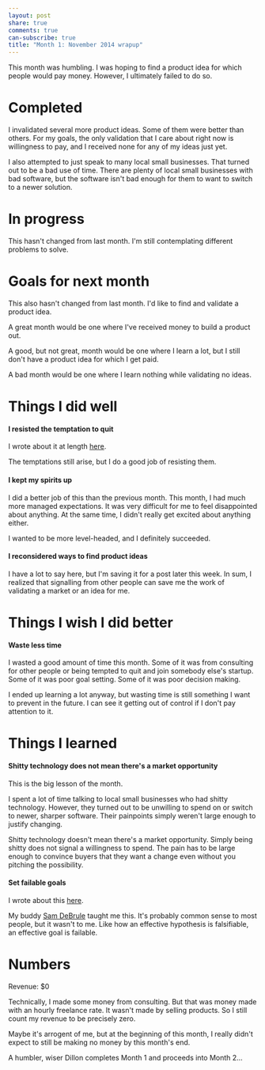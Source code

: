 ```yaml
---
layout: post
share: true
comments: true
can-subscribe: true
title: "Month 1: November 2014 wrapup"
---
```


This month was humbling.  I was hoping to find a product idea for which people would pay money.  However, I ultimately failed to do so.

# Completed

I invalidated several more product ideas.  Some of them were better than others.  For my goals, the only validation that I care about right now is willingness to pay, and I received none for any of my ideas just yet.

I also attempted to just speak to many local small businesses.  That turned out to be a bad use of time.  There are plenty of local small businesses with bad software, but the software isn't bad enough for them to want to switch to a newer solution.

# In progress

This hasn't changed from last month.  I'm still contemplating different problems to solve.

# Goals for next month

This also hasn't changed from last month.  I'd like to find and validate a product idea.

A great month would be one where I've received money to build a product out.

A good, but not great, month would be one where I learn a lot, but I still don't have a product idea for which I get paid.

A bad month would be one where I learn nothing while validating no ideas.

# Things I did well

#### I resisted the temptation to quit

I wrote about it at length <a href="http://www.dillonforrest.com/startup/temptations-to-quit/" target="_blank">here</a>.

The temptations still arise, but I do a good job of resisting them.

#### I kept my spirits up

I did a better job of this than the previous month.  This month, I had much more managed expectations.  It was very difficult for me to feel disappointed about anything.  At the same time, I didn't really get excited about anything either.

I wanted to be more level-headed, and I definitely succeeded.

#### I reconsidered ways to find product ideas

I have a lot to say here, but I'm saving it for a post later this week.  In sum, I realized that signalling from other people can save me the work of validating a market or an idea for me.

# Things I wish I did better

#### Waste less time

I wasted a good amount of time this month.  Some of it was from consulting for other people or being tempted to quit and join somebody else's startup.  Some of it was poor goal setting.  Some of it was poor decision making.

I ended up learning a lot anyway, but wasting time is still something I want to prevent in the future.  I can see it getting out of control if I don't pay attention to it.

# Things I learned

#### Shitty technology does not mean there's a market opportunity

This is the big lesson of the month.

I spent a lot of time talking to local small businesses who had shitty technology.  However, they turned out to be unwilling to spend on or switch to newer, sharper software.  Their painpoints simply weren't large enough to justify changing.

Shitty technology doesn't mean there's a market opportunity.  Simply being shitty does not signal a willingness to spend.  The pain has to be large enough to convince buyers that they want a change even without you pitching the possibility.

#### Set failable goals

I wrote about this <a href="http://www.dillonforrest.com/startup/i-was-setting-goals-like-an-idiot/" target="_blank">here</a>.

My buddy <a href="https://twitter.com/SamDeBrule" target="_blank">Sam DeBrule</a> taught me this.  It's probably common sense to most people, but it wasn't to me.  Like how an effective hypothesis is falsifiable, an effective goal is failable.

# Numbers

Revenue:  $0

Technically, I made some money from consulting.  But that was money made with an hourly freelance rate.  It wasn't made by selling products.  So I still count my revenue to be precisely zero.

Maybe it's arrogent of me, but at the beginning of this month, I really didn't expect to still be making no money by this month's end.

A humbler, wiser Dillon completes Month 1 and proceeds into Month 2...
